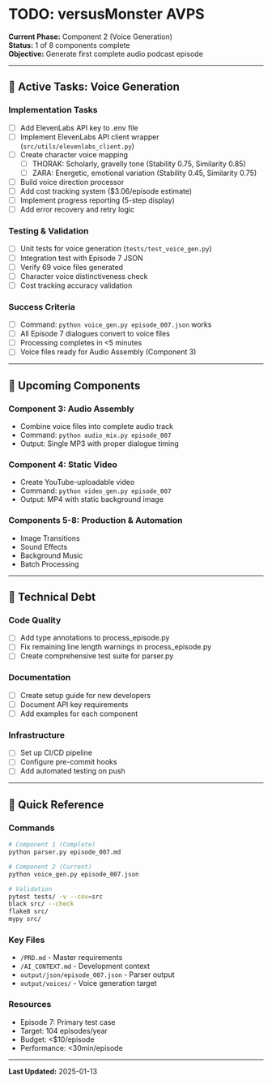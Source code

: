 # TODO: versusMonster AVPS

**Current Phase:** Component 2 (Voice Generation)  
**Status:** 1 of 8 components complete  
**Objective:** Generate first complete audio podcast episode

---

## 🎯 Active Tasks: Voice Generation

### Implementation Tasks
- [ ] Add ElevenLabs API key to .env file
- [ ] Implement ElevenLabs API client wrapper (`src/utils/elevenlabs_client.py`)
- [ ] Create character voice mapping
  - [ ] THORAK: Scholarly, gravelly tone (Stability 0.75, Similarity 0.85)
  - [ ] ZARA: Energetic, emotional variation (Stability 0.45, Similarity 0.75)
- [ ] Build voice direction processor
- [ ] Add cost tracking system ($3.06/episode estimate)
- [ ] Implement progress reporting (5-step display)
- [ ] Add error recovery and retry logic

### Testing & Validation
- [ ] Unit tests for voice generation (`tests/test_voice_gen.py`)
- [ ] Integration test with Episode 7 JSON
- [ ] Verify 69 voice files generated
- [ ] Character voice distinctiveness check
- [ ] Cost tracking accuracy validation

### Success Criteria
- [ ] Command: `python voice_gen.py episode_007.json` works
- [ ] All Episode 7 dialogues convert to voice files
- [ ] Processing completes in <5 minutes
- [ ] Voice files ready for Audio Assembly (Component 3)

---

## 📅 Upcoming Components

### Component 3: Audio Assembly
- Combine voice files into complete audio track
- Command: `python audio_mix.py episode_007`
- Output: Single MP3 with proper dialogue timing

### Component 4: Static Video
- Create YouTube-uploadable video
- Command: `python video_gen.py episode_007`
- Output: MP4 with static background image

### Components 5-8: Production & Automation
- Image Transitions
- Sound Effects
- Background Music
- Batch Processing

---

## 🔧 Technical Debt

### Code Quality
- [ ] Add type annotations to process_episode.py
- [ ] Fix remaining line length warnings in process_episode.py
- [ ] Create comprehensive test suite for parser.py

### Documentation
- [ ] Create setup guide for new developers
- [ ] Document API key requirements
- [ ] Add examples for each component

### Infrastructure
- [ ] Set up CI/CD pipeline
- [ ] Configure pre-commit hooks
- [ ] Add automated testing on push

---

## 📝 Quick Reference

### Commands
```bash
# Component 1 (Complete)
python parser.py episode_007.md

# Component 2 (Current)
python voice_gen.py episode_007.json

# Validation
pytest tests/ -v --cov=src
black src/ --check
flake8 src/
mypy src/
```

### Key Files
- `/PRD.md` - Master requirements
- `/AI_CONTEXT.md` - Development context
- `output/json/episode_007.json` - Parser output
- `output/voices/` - Voice generation target

### Resources
- Episode 7: Primary test case
- Target: 104 episodes/year
- Budget: <$10/episode
- Performance: <30min/episode

---

**Last Updated:** 2025-01-13